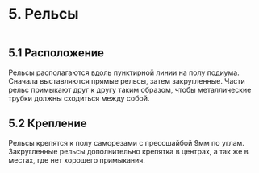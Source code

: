 # 5. Рельсы
<img crossorigin="anonymous" src="https://drive.lienuc.com/uc?id=15JZd1ecXP8UXOqOunjyXtEAiW-NLlk3p" alt="" />

## 5.1 Расположение
Рельсы располагаются вдоль пунктирной линии на полу подиума. Сначала выставляются прямые рельсы, затем закругленные. Части рельс примыкают друг к другу таким образом, чтобы металлические трубки должны сходиться между собой.\
<img crossorigin="anonymous" src="https://drive.lienuc.com/uc?id=1y-VtRseuvg_LfpWF1HC4BVn8Xr2YcWL_" alt="" />
## 5.2 Крепление
Рельсы крепятся к полу саморезами с прессшайбой 9мм по углам. Закругленные рельсы дополнительно крепятка в центрах, а так же в местах, где нет хорошего примыкания.\
<img crossorigin="anonymous" src="https://drive.lienuc.com/uc?id=19_a87SfZD486Mmr5bQgEGkZdwavWCmkr" alt="" />
